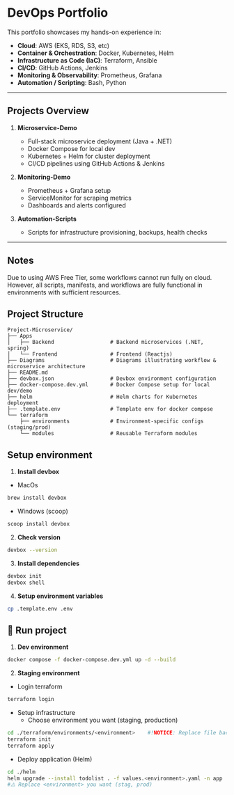 # DevOps Portfolio

This portfolio showcases my hands-on experience in:

- **Cloud**: AWS (EKS, RDS, S3, etc)
- **Container & Orchestration**: Docker, Kubernetes, Helm
- **Infrastructure as Code (IaC)**: Terraform, Ansible
- **CI/CD**: GitHub Actions, Jenkins
- **Monitoring & Observability**: Prometheus, Grafana
- **Automation / Scripting**: Bash, Python

---

## Projects Overview

1. **Microservice-Demo**  
   - Full-stack microservice deployment (Java + .NET)  
   - Docker Compose for local dev  
   - Kubernetes + Helm for cluster deployment  
   - CI/CD pipelines using GitHub Actions & Jenkins  

2. **Monitoring-Demo**  
   - Prometheus + Grafana setup  
   - ServiceMonitor for scraping metrics  
   - Dashboards and alerts configured  

3. **Automation-Scripts**  
   - Scripts for infrastructure provisioning, backups, health checks

---

## Notes
Due to using AWS Free Tier, some workflows cannot run fully on cloud.  
However, all scripts, manifests, and workflows are fully functional in environments with sufficient resources.

## Project Structure
```
Project-Microservice/
├── Apps
│   ├── Backend                  # Backend microservices (.NET, spring)
│   └── Frontend                 # Frontend (Reactjs)
├── Diagrams                     # Diagrams illustrating workflow & microservice architecture
├── README.md
├── devbox.json                  # Devbox environment configuration
├── docker-compose.dev.yml       # Docker Compose setup for local dev/demo
├── helm                         # Helm charts for Kubernetes deployment
├── .template.env                # Template env for docker compose
└── terraform  
    ├── environments             # Environment-specific configs (staging/prod)
    └── modules                  # Reusable Terraform modules
```

## Setup environment
1. **Install devbox** 
- MacOs
```bash
brew install devbox
```

- Windows (scoop)
```bash
scoop install devbox
```

2. **Check version**
```bash
devbox --version
```

3. **Install dependencies**
```bash
devbox init
devbox shell
```

4. **Setup environment variables**
```bash
cp .template.env .env
```

## 🏃 Run project
1. **Dev environment**
```bash
docker compose -f docker-compose.dev.yml up -d --build
```

2. **Staging environment**
- Login terraform
```bash
terraform login
```

- Setup infrastructure
   - Choose environment you want (staging, production)

```bash
cd ./terraform/environments/<environment>    #!NOTICE: Replace file backend.tf with your Terraform cloud
terraform init
terraform apply
```

- Deploy application (Helm)
```bash
cd ./helm
helm upgrade --install todolist . -f values.<environment>.yaml -n app
#⚠️ Replace <environment> you want (stag, prod)
```




